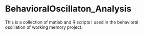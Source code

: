 # BehavioralOscillaton_Analysis

This is a collection of matlab and R scripts I used in the behavioral oscillation of working memory project.
